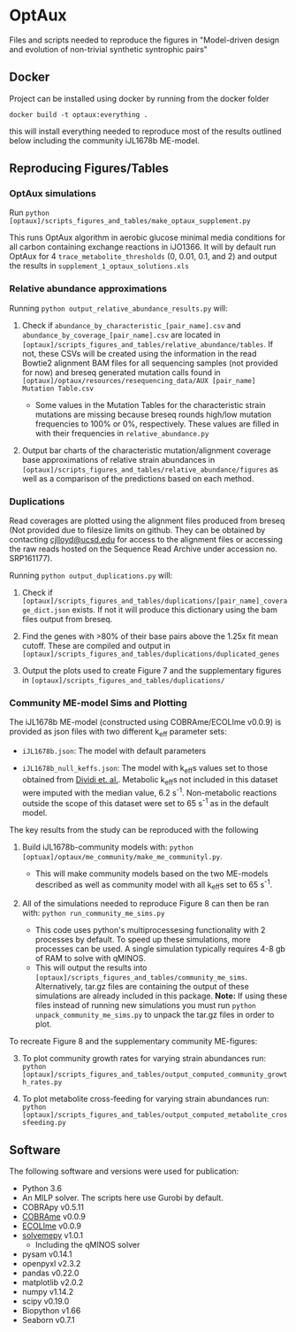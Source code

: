 # OptAux

Files and scripts needed to reproduce the figures in "Model-driven
design and evolution of non-trivial synthetic syntrophic pairs"

## Docker
Project can be installed using docker by running from the docker folder
```
docker build -t optaux:everything .
```

this will install everything needed to reproduce most of the results outlined
below including the community iJL1678b ME-model.

## Reproducing Figures/Tables
### OptAux simulations
Run `python [optaux]/scripts_figures_and_tables/make_optaux_supplement.py`

This runs OptAux algorithm in aerobic glucose minimal media conditions for
all carbon containing exchange reactions in iJO1366. It will by default
run OptAux for 4 `trace_metabolite_thresholds` (0, 0.01, 0.1, and 2) and
output the results in `supplement_1_optaux_solutions.xls`

### Relative abundance approximations
Running `python output_relative_abundance_results.py` will:

1. Check if `abundance_by_characteristic_[pair_name].csv`
and `abundance_by_coverage_[pair_name].csv` are located in
`[optaux]/scripts_figures_and_tables/relative_abundance/tables`. If
not, these CSVs will be created using the information in the read Bowtie2
alignment BAM files for all sequencing samples (not provided for now)
and breseq generated mutation calls found in
`[optaux]/optaux/resources/resequencing_data/AUX [pair_name] Mutation Table.csv`
      -  Some values in the Mutation Tables for the characteristic strain
      mutations are missing because breseq
      rounds high/low mutation frequencies to 100% or 0%, respectively.
      These values are filled in with their frequencies in
      `relative_abundance.py`

2. Output bar charts of the characteristic mutation/alignment coverage
base approximations of relative strain abundances in
`[optaux]/scripts_figures_and_tables/relative_abundance/figures` as well
as a comparison of the predictions based on each method.


### Duplications
Read coverages are plotted using the alignment files produced from breseq 
(Not provided due to filesize limits on github. They can be obtained by
contacting cjlloyd@ucsd.edu for access to the alignment files or accessing
the raw reads hosted on the Sequence Read Archive under accession no. SRP161177).

Running `python output_duplications.py` will:

1. Check if `[optaux]/scripts_figures_and_tables/duplications/[pair_name]_coverage_dict.json`
exists. If not it will produce this dictionary using the bam files output from breseq.

2. Find the genes with >80% of their base pairs above the 1.25x fit mean cutoff.
These are compiled and output in 
`[optaux]/scripts_figures_and_tables/duplications/duplicated_genes`

3. Output the plots used to create Figure 7 and the supplementary figures in
`[optaux]/scripts_figures_and_tables/duplications/`

### Community ME-model Sims and Plotting
The iJL1678b ME-model (constructed using COBRAme/ECOLIme v0.0.9) is provided
as json files with two different k<sub>eff</sub> parameter sets:

  - `iJL1678b.json`: The model with default parameters

  - `iJL1678b_null_keffs.json`: The model with k<sub>eff</sub>s values set to
those obtained from [Dividi et. al.](http://www.pnas.org/content/113/12/3401).
Metabolic k<sub>eff</sub>s not included in this dataset were imputed
with the median value, 6.2 s<sup>-1</sup>. Non-metabolic reactions outside the scope
of this dataset were set to 65 s<sup>-1</sup> as in the default model.

The key results from the study can be reproduced with the following
1. Build iJL1678b-community models with: `python [optuax]/optaux/me_community/make_me_communityl.py`.
   - This will make community models based on the two ME-models described
   as well as community model with all k<sub>eff</sub>s set to 65 s<sup>-1</sup>.

2. All of the simulations needed to reproduce Figure 8 can then be ran with:
`python run_community_me_sims.py`

   - This code uses python's multiprocessesing functionality with 2 processes 
    by default. To speed up these simulations, more processes can be used. A 
    single simulation typically requires 4-8 gb of RAM to solve with 
    qMINOS.
   - This will output the results into `[optaux]/scripts_figures_and_tables/community_me_sims`.
Alternatively, tar.gz files are containing the output of these simulations are 
already included in this package. **Note:** If using these files instead of
running new simulations you must run `python unpack_community_me_sims.py` to unpack
the tar.gz files in order to plot.

To recreate Figure 8 and the supplementary community ME-figures:

3. To plot community growth rates for varying strain abundances run:
```python [optaux]/scripts_figures_and_tables/output_computed_community_growth_rates.py```

4. To plot metabolite cross-feeding for varying strain abundances run:
```python [optaux]/scripts_figures_and_tables/output_computed_metabolite_crossfeeding.py```


## Software
The following software and versions were used for publication:

- Python 3.6
- An MILP solver. The scripts here use Gurobi by default.
- COBRApy v0.5.11
- [COBRAme](https:/github.com/sbrg/cobrame) v0.0.9
- [ECOLIme](https:/github.com/sbrg/ecolime) v0.0.9
- [solvemepy](https:/github.com/sbrg/solvemepy) v1.0.1
    - Including the qMINOS solver
- pysam v0.14.1
- openpyxl v2.3.2
- pandas v0.22.0
- matplotlib v2.0.2
- numpy v1.14.2
- scipy v0.19.0
- Biopython v1.66
- Seaborn v0.7.1